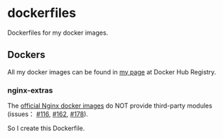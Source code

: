 # dockerfiles

Dockerfiles for my docker images.

## Dockers

All my docker images can be found in [my page][my-docker-hub-url] at Docker
Hub Registry.

### nginx-extras

The [official Nginx docker images][nginx-docker-url] do NOT provide third-party
modules (issues： [#116][nginx-issue-116-url], [#162][nginx-issue-162-url],
[#178][nginx-issue-178-url]).

So I create this Dockerfile.

[my-docker-hub-url]: https://hub.docker.com/r/yangby/
[nginx-docker-url]: https://github.com/nginxinc/docker-nginx
[nginx-issue-116-url]: https://github.com/nginxinc/docker-nginx/issues/116
[nginx-issue-162-url]: https://github.com/nginxinc/docker-nginx/issues/162
[nginx-issue-178-url]: https://github.com/nginxinc/docker-nginx/issues/178
